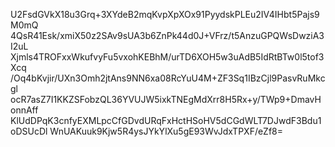 U2FsdGVkX18u3Grq+3XYdeB2mqKvpXpXOx91PyydskPLEu2IV4IHbt5Pajs9M0mQ
4QsR41Esk/xmiX50z2SAv9sUA3b6ZnPk44d0J+VFrz/t5AnzuGPQWsDwziA3I2uL
Xjmls4TROFxxWkufvyFu5vxohKEBhM/urTD6XOH5w3uAdB5IdRtBTw0l5tof3Xcq
/Oq4bKvjir/UXn3Omh2jtAns9NN6xa08RcYuU4M+ZF3Sq1IBzCjl9PasvRuMkcgl
ocR7asZ7I1KKZSFobzQL36YVUJW5ixkTNEgMdXrr8H5Rx+y/TWp9+DmavHonnAff
KlUdDPqK3cnfyEXMLpcCfGDvdURqFxHctHSoHV5dCGdWLT7DJwdF3Bdu1oDSUcDl
WnUAKuuk9Kjw5R4ysJYkYlXu5gE93WvJdxTPXF/eZf8=
